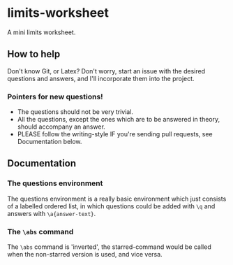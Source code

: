 # limits-worksheet
A mini limits worksheet.

## How to help

Don't know Git, or Latex? Don't worry, start an issue with the desired questions and answers, and I'll incorporate them into the project.

### Pointers for new questions!
* The questions should not be very trivial.
* All the questions, except the ones which are to be answered in theory, should accompany an answer.
* PLEASE follow the writing-style IF you're sending pull requests, see Documentation below.

## Documentation

### The questions environment
The questions environment is a really basic environment which just consists of a labelled ordered list, in which questions could be added with `\q` and answers with `\a{answer-text}`.

### The `\abs` command
The `\abs` command is 'inverted', the starred-command would be called when the non-starred version is used, and vice versa.
